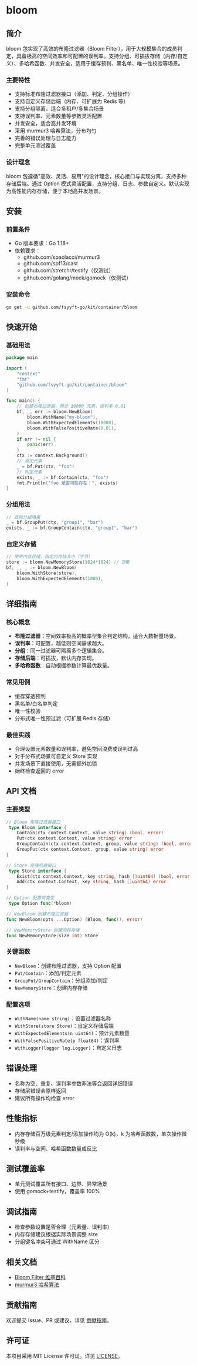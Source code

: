 # bloom

## 简介

bloom 包实现了高效的布隆过滤器（Bloom Filter），用于大规模集合的成员判定，具备极高的空间效率和可配置的误判率。支持分组、可插拔存储（内存/自定义）、多哈希函数、并发安全，适用于缓存预判、黑名单、唯一性校验等场景。

### 主要特性

- 支持标准布隆过滤器接口（添加、判定、分组操作）
- 支持自定义存储后端（内存、可扩展为 Redis 等）
- 支持分组隔离，适合多租户/多集合场景
- 支持误判率、元素数量等参数灵活配置
- 并发安全，适合高并发环境
- 采用 murmur3 哈希算法，分布均匀
- 完善的错误处理与日志能力
- 完整单元测试覆盖

### 设计理念

bloom 包遵循"高效、灵活、易用"的设计理念，核心接口与实现分离，支持多种存储后端。通过 Option 模式灵活配置，支持分组、日志、参数自定义。默认实现为高性能内存存储，便于本地高并发场景。

## 安装

### 前置条件

- Go 版本要求：Go 1.18+
- 依赖要求：
  - github.com/spaolacci/murmur3
  - github.com/spf13/cast
  - github.com/stretchr/testify（仅测试）
  - github.com/golang/mock/gomock（仅测试）

### 安装命令

```bash
go get -u github.com/fsyyft-go/kit/container/bloom
```

## 快速开始

### 基础用法

```go
package main

import (
    "context"
    "fmt"
    "github.com/fsyyft-go/kit/container/bloom"
)

func main() {
    // 创建布隆过滤器，预计 10000 元素，误判率 0.01
    bf, _, err := bloom.NewBloom(
        bloom.WithName("my-bloom"),
        bloom.WithExpectedElements(10000),
        bloom.WithFalsePositiveRate(0.01),
    )
    if err != nil {
        panic(err)
    }
    ctx := context.Background()
    // 添加元素
    _ = bf.Put(ctx, "foo")
    // 判定元素
    exists, _ := bf.Contain(ctx, "foo")
    fmt.Println("foo 是否可能存在：", exists)
}
```

### 分组用法

```go
// 支持分组隔离
_ = bf.GroupPut(ctx, "group1", "bar")
exists, _ := bf.GroupContain(ctx, "group1", "bar")
```

### 自定义存储

```go
// 使用内存存储，指定内存块大小（字节）
store := bloom.NewMemoryStore(1024*1024) // 1MB
bf, _, _ := bloom.NewBloom(
    bloom.WithStore(store),
    bloom.WithExpectedElements(1000),
)
```

## 详细指南

### 核心概念

- **布隆过滤器**：空间效率极高的概率型集合判定结构，适合大数据量场景。
- **误判率**：可配置，越低则空间需求越大。
- **分组**：同一过滤器可隔离多个逻辑集合。
- **存储后端**：可插拔，默认内存实现。
- **多哈希函数**：自动根据参数计算最优数量。

### 常见用例

- 缓存穿透预判
- 黑名单/白名单判定
- 唯一性校验
- 分布式唯一性预过滤（可扩展 Redis 存储）

### 最佳实践

- 合理设置元素数量和误判率，避免空间浪费或误判过高
- 对于分布式场景可自定义 Store 实现
- 并发场景下直接使用，无需额外加锁
- 始终检查返回的 error

## API 文档

### 主要类型

```go
// Bloom 布隆过滤器接口
 type Bloom interface {
    Contain(ctx context.Context, value string) (bool, error)
    Put(ctx context.Context, value string) error
    GroupContain(ctx context.Context, group, value string) (bool, error)
    GroupPut(ctx context.Context, group, value string) error
}

// Store 存储后端接口
 type Store interface {
    Exist(ctx context.Context, key string, hash []uint64) (bool, error)
    Add(ctx context.Context, key string, hash []uint64) error
}

// Option 配置项类型
 type Option func(*bloom)

// NewBloom 创建布隆过滤器
func NewBloom(opts ...Option) (Bloom, func(), error)

// NewMemoryStore 创建内存存储
func NewMemoryStore(size int) Store
```

### 关键函数

- `NewBloom`：创建布隆过滤器，支持 Option 配置
- `Put/Contain`：添加/判定元素
- `GroupPut/GroupContain`：分组添加/判定
- `NewMemoryStore`：创建内存存储

### 配置选项

- `WithName(name string)`：设置过滤器名称
- `WithStore(store Store)`：自定义存储后端
- `WithExpectedElements(n uint64)`：预计元素数量
- `WithFalsePositiveRate(p float64)`：误判率
- `WithLogger(logger log.Logger)`：自定义日志

## 错误处理

- 名称为空、重复、误判率参数非法等会返回详细错误
- 存储层错误会原样返回
- 建议所有操作均检查 error

## 性能指标

- 内存存储百万级元素判定/添加操作均为 O(k)，k 为哈希函数数，单次操作微秒级
- 误判率与空间、哈希函数数量成反比

## 测试覆盖率

- 单元测试覆盖所有接口、边界、异常场景
- 使用 gomock+testify，覆盖率 100%

## 调试指南

- 检查参数设置是否合理（元素量、误判率）
- 内存存储建议根据实际场景调整 size
- 分组键名冲突可通过 WithName 区分

## 相关文档

- [Bloom Filter 维基百科](https://en.wikipedia.org/wiki/Bloom_filter)
- [murmur3 哈希算法](https://github.com/spaolacci/murmur3)

## 贡献指南

欢迎提交 Issue、PR 或建议，详见 [贡献指南](../../CONTRIBUTING.md)。

## 许可证

本项目采用 MIT License 许可证。详见 [LICENSE](../../LICENSE)。 